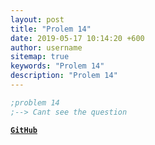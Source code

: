 ```yaml
---
layout: post
title: "Prolem 14"
date: 2019-05-17 10:14:20 +600
author: username
sitemap: true
keywords: "Prolem 14"
description: "Prolem 14"
---
```


```asm
;problem 14
;--> Cant see the question
```


[**`GitHub`**](https://github.com/mortuzahossain/assembly/tree/master)
